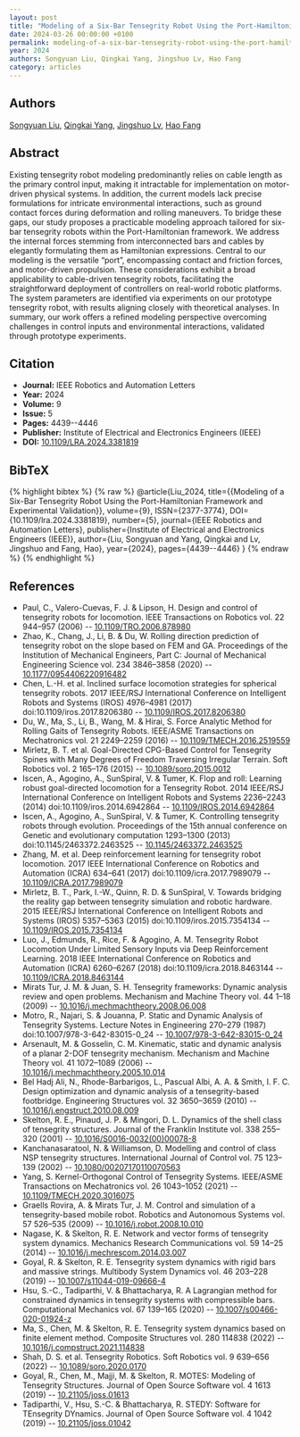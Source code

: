 ```yaml
---
layout: post
title: "Modeling of a Six-Bar Tensegrity Robot Using the Port-Hamiltonian Framework and Experimental Validation"
date: 2024-03-26 00:00:00 +0100
permalink: modeling-of-a-six-bar-tensegrity-robot-using-the-port-hamiltonian-framework-and-experimental-validation
year: 2024
authors: Songyuan Liu, Qingkai Yang, Jingshuo Lv, Hao Fang
category: articles
---
```

 
## Authors
[Songyuan Liu](authors/songyuan-liu), [Qingkai Yang](authors/qingkai-yang), [Jingshuo Lv](authors/jingshuo-lv), [Hao Fang](authors/hao-fang)
 
## Abstract
Existing tensegrity robot modeling predominantly relies on cable length as the primary control input, making it intractable for implementation on motor-driven physical systems. In addition, the current models lack precise formulations for intricate environmental interactions, such as ground contact forces during deformation and rolling maneuvers. To bridge these gaps, our study proposes a practicable modeling approach tailored for six-bar tensegrity robots within the Port-Hamiltonian framework. We address the internal forces stemming from interconnected bars and cables by elegantly formulating them as Hamiltonian expressions. Central to our modeling is the versatile “port”, encompassing contact and friction forces, and motor-driven propulsion. These considerations exhibit a broad applicability to cable-driven tensegrity robots, facilitating the straightforward deployment of controllers on real-world robotic platforms. The system parameters are identified via experiments on our prototype tensegrity robot, with results aligning closely with theoretical analyses. In summary, our work offers a refined modeling perspective overcoming challenges in control inputs and environmental interactions, validated through prototype experiments.
 
## Citation
- **Journal:** IEEE Robotics and Automation Letters
- **Year:** 2024
- **Volume:** 9
- **Issue:** 5
- **Pages:** 4439--4446
- **Publisher:** Institute of Electrical and Electronics Engineers (IEEE)
- **DOI:** [10.1109/LRA.2024.3381819](https://doi.org/10.1109/LRA.2024.3381819)
 
## BibTeX
{% highlight bibtex %}
{% raw %}
@article{Liu_2024,
  title={{Modeling of a Six-Bar Tensegrity Robot Using the Port-Hamiltonian Framework and Experimental Validation}},
  volume={9},
  ISSN={2377-3774},
  DOI={10.1109/lra.2024.3381819},
  number={5},
  journal={IEEE Robotics and Automation Letters},
  publisher={Institute of Electrical and Electronics Engineers (IEEE)},
  author={Liu, Songyuan and Yang, Qingkai and Lv, Jingshuo and Fang, Hao},
  year={2024},
  pages={4439--4446}
}
{% endraw %}
{% endhighlight %}
 
## References
- Paul, C., Valero-Cuevas, F. J. & Lipson, H. Design and control of tensegrity robots for locomotion. IEEE Transactions on Robotics vol. 22 944–957 (2006) -- [10.1109/TRO.2006.878980](https://doi.org/10.1109/TRO.2006.878980)
- Zhao, K., Chang, J., Li, B. & Du, W. Rolling direction prediction of tensegrity robot on the slope based on FEM and GA. Proceedings of the Institution of Mechanical Engineers, Part C: Journal of Mechanical Engineering Science vol. 234 3846–3858 (2020) -- [10.1177/0954406220916482](https://doi.org/10.1177/0954406220916482)
- Chen, L.-H. et al. Inclined surface locomotion strategies for spherical tensegrity robots. 2017 IEEE/RSJ International Conference on Intelligent Robots and Systems (IROS) 4976–4981 (2017) doi:10.1109/iros.2017.8206380 -- [10.1109/IROS.2017.8206380](https://doi.org/10.1109/IROS.2017.8206380)
- Du, W., Ma, S., Li, B., Wang, M. & Hirai, S. Force Analytic Method for Rolling Gaits of Tensegrity Robots. IEEE/ASME Transactions on Mechatronics vol. 21 2249–2259 (2016) -- [10.1109/TMECH.2016.2519559](https://doi.org/10.1109/TMECH.2016.2519559)
- Mirletz, B. T. et al. Goal-Directed CPG-Based Control for Tensegrity Spines with Many Degrees of Freedom Traversing Irregular Terrain. Soft Robotics vol. 2 165–176 (2015) -- [10.1089/soro.2015.0012](https://doi.org/10.1089/soro.2015.0012)
- Iscen, A., Agogino, A., SunSpiral, V. & Tumer, K. Flop and roll: Learning robust goal-directed locomotion for a Tensegrity Robot. 2014 IEEE/RSJ International Conference on Intelligent Robots and Systems 2236–2243 (2014) doi:10.1109/iros.2014.6942864 -- [10.1109/IROS.2014.6942864](https://doi.org/10.1109/IROS.2014.6942864)
- Iscen, A., Agogino, A., SunSpiral, V. & Tumer, K. Controlling tensegrity robots through evolution. Proceedings of the 15th annual conference on Genetic and evolutionary computation 1293–1300 (2013) doi:10.1145/2463372.2463525 -- [10.1145/2463372.2463525](https://doi.org/10.1145/2463372.2463525)
- Zhang, M. et al. Deep reinforcement learning for tensegrity robot locomotion. 2017 IEEE International Conference on Robotics and Automation (ICRA) 634–641 (2017) doi:10.1109/icra.2017.7989079 -- [10.1109/ICRA.2017.7989079](https://doi.org/10.1109/ICRA.2017.7989079)
- Mirletz, B. T., Park, I.-W., Quinn, R. D. & SunSpiral, V. Towards bridging the reality gap between tensegrity simulation and robotic hardware. 2015 IEEE/RSJ International Conference on Intelligent Robots and Systems (IROS) 5357–5363 (2015) doi:10.1109/iros.2015.7354134 -- [10.1109/IROS.2015.7354134](https://doi.org/10.1109/IROS.2015.7354134)
- Luo, J., Edmunds, R., Rice, F. & Agogino, A. M. Tensegrity Robot Locomotion Under Limited Sensory Inputs via Deep Reinforcement Learning. 2018 IEEE International Conference on Robotics and Automation (ICRA) 6260–6267 (2018) doi:10.1109/icra.2018.8463144 -- [10.1109/ICRA.2018.8463144](https://doi.org/10.1109/ICRA.2018.8463144)
- Mirats Tur, J. M. & Juan, S. H. Tensegrity frameworks: Dynamic analysis review and open problems. Mechanism and Machine Theory vol. 44 1–18 (2009) -- [10.1016/j.mechmachtheory.2008.06.008](https://doi.org/10.1016/j.mechmachtheory.2008.06.008)
- Motro, R., Najari, S. & Jouanna, P. Static and Dynamic Analysis of Tensegrity Systems. Lecture Notes in Engineering 270–279 (1987) doi:10.1007/978-3-642-83015-0_24 -- [10.1007/978-3-642-83015-0_24](https://doi.org/10.1007/978-3-642-83015-0_24)
- Arsenault, M. & Gosselin, C. M. Kinematic, static and dynamic analysis of a planar 2-DOF tensegrity mechanism. Mechanism and Machine Theory vol. 41 1072–1089 (2006) -- [10.1016/j.mechmachtheory.2005.10.014](https://doi.org/10.1016/j.mechmachtheory.2005.10.014)
- Bel Hadj Ali, N., Rhode-Barbarigos, L., Pascual Albi, A. A. & Smith, I. F. C. Design optimization and dynamic analysis of a tensegrity-based footbridge. Engineering Structures vol. 32 3650–3659 (2010) -- [10.1016/j.engstruct.2010.08.009](https://doi.org/10.1016/j.engstruct.2010.08.009)
- Skelton, R. E., Pinaud, J. P. & Mingori, D. L. Dynamics of the shell class of tensegrity structures. Journal of the Franklin Institute vol. 338 255–320 (2001) -- [10.1016/S0016-0032(00)00078-8](https://doi.org/10.1016/S0016-0032(00)00078-8)
- Kanchanasaratool, N. & Williamson, D. Modelling and control of class NSP tensegrity structures. International Journal of Control vol. 75 123–139 (2002) -- [10.1080/00207170110070563](https://doi.org/10.1080/00207170110070563)
- Yang, S. Kernel-Orthogonal Control of Tensegrity Systems. IEEE/ASME Transactions on Mechatronics vol. 26 1043–1052 (2021) -- [10.1109/TMECH.2020.3016075](https://doi.org/10.1109/TMECH.2020.3016075)
- Graells Rovira, A. & Mirats Tur, J. M. Control and simulation of a tensegrity-based mobile robot. Robotics and Autonomous Systems vol. 57 526–535 (2009) -- [10.1016/j.robot.2008.10.010](https://doi.org/10.1016/j.robot.2008.10.010)
- Nagase, K. & Skelton, R. E. Network and vector forms of tensegrity system dynamics. Mechanics Research Communications vol. 59 14–25 (2014) -- [10.1016/j.mechrescom.2014.03.007](https://doi.org/10.1016/j.mechrescom.2014.03.007)
- Goyal, R. & Skelton, R. E. Tensegrity system dynamics with rigid bars and massive strings. Multibody System Dynamics vol. 46 203–228 (2019) -- [10.1007/s11044-019-09666-4](https://doi.org/10.1007/s11044-019-09666-4)
- Hsu, S.-C., Tadiparthi, V. & Bhattacharya, R. A Lagrangian method for constrained dynamics in tensegrity systems with compressible bars. Computational Mechanics vol. 67 139–165 (2020) -- [10.1007/s00466-020-01924-z](https://doi.org/10.1007/s00466-020-01924-z)
- Ma, S., Chen, M. & Skelton, R. E. Tensegrity system dynamics based on finite element method. Composite Structures vol. 280 114838 (2022) -- [10.1016/j.compstruct.2021.114838](https://doi.org/10.1016/j.compstruct.2021.114838)
- Shah, D. S. et al. Tensegrity Robotics. Soft Robotics vol. 9 639–656 (2022) -- [10.1089/soro.2020.0170](https://doi.org/10.1089/soro.2020.0170)
- Goyal, R., Chen, M., Majji, M. & Skelton, R. MOTES: Modeling of Tensegrity Structures. Journal of Open Source Software vol. 4 1613 (2019) -- [10.21105/joss.01613](https://doi.org/10.21105/joss.01613)
- Tadiparthi, V., Hsu, S.-C. & Bhattacharya, R. STEDY: Software for TEnsegrity DYnamics. Journal of Open Source Software vol. 4 1042 (2019) -- [10.21105/joss.01042](https://doi.org/10.21105/joss.01042)

